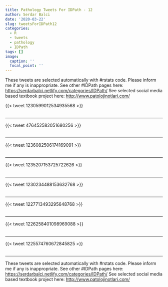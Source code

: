 ```yaml
---
title: Pathology Tweets For IDPath - 12
author: Serdar Balci
date: '2020-03-22'
slug: tweetsForIDPath12
categories:
  - R
  - tweets
  - pathology
  - IDPath
tags: []
image:
  caption: ''
  focal_point: ''
---
```



These tweets are selected automatically with #rstats code. Please inform me if any is inappropriate.
See other #IDPath pages here: https://serdarbalci.netlify.com/categories/IDPath/ 
See selected social media based textbook project here: http://www.patolojinotlari.com/

{{< tweet 1230599012534935568 >}}
<br>
<br>
<hr>
{{< tweet 476452582051680256 >}}
<br>
<br>
<hr>
{{< tweet 1236082506174169091 >}}
<br>
<br>
<hr>
{{< tweet 1235207153725722626 >}}
<br>
<br>
<hr>
{{< tweet 1230234488153632768 >}}
<br>
<br>
<hr>
{{< tweet 1227713493295648768 >}}
<br>
<br>
<hr>
{{< tweet 1226258401098969088 >}}
<br>
<br>
<hr>
{{< tweet 1225574760672845825 >}}
<br>
<br>
<hr>


These tweets are selected automatically with #rstats code. Please inform me if any is inappropriate.
See other #IDPath pages here: https://serdarbalci.netlify.com/categories/IDPath/ 
See selected social media based textbook project here: http://www.patolojinotlari.com/
